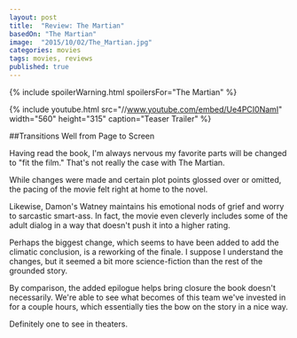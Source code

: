 ```yaml
---
layout: post
title:  "Review: The Martian"
basedOn: "The Martian"
image:  "2015/10/02/The_Martian.jpg"
categories: movies
tags: movies, reviews
published: true
---
```


{% include spoilerWarning.html spoilersFor="The Martian" %}

{% include youtube.html src="//www.youtube.com/embed/Ue4PCI0NamI" width="560" height="315" caption="Teaser Trailer" %}

##Transitions Well from Page to Screen

Having read the book, I'm always nervous my favorite parts will be changed to "fit the film." That's not really the case with The Martian.

While changes were made and certain plot points glossed over or omitted, the pacing of the movie felt right at home to the novel.

Likewise, Damon's Watney maintains his emotional nods of grief and worry to sarcastic smart-ass. In fact, the movie even cleverly includes some of the adult dialog in a way that doesn't push it into a higher rating. 

Perhaps the biggest change, which seems to have been added to add the climatic conclusion, is a reworking of the finale. I suppose I understand the changes, but it seemed a bit more science-fiction than the rest of the grounded story. 

By comparison, the added epilogue helps bring closure the book doesn't necessarily. We're able to see what becomes of this team we've invested in for a couple hours, which essentially ties the bow on the story in a nice way.

Definitely one to see in theaters.
